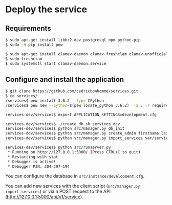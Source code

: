 

# Deploy the service

## Requirements

```bash
$ sudo apt-get install libbz2-dev postgresql npm python-pip
$ sudo -H pip install pew

$ sudo apt-get install clamav-daemon clamav-freshclam clamav-unofficial-sigs
$ sudo freshclam
$ sudo systemctl start clamav-daemon.service
```

## Configure and install the application

```bash
$ git clone https://github.com/cedricbonhomme/services.git
$ cd services/
/services$ pew install 3.6.2 --type CPython
/services$ pew new --python=$(pew locate_python 3.6.2)  -a . -r requirements.txt services-dev

services-dev/services$ export APPLICATION_SETTINGS=development.cfg

services-dev/services$ ./create_db.sh services_dev
services-dev/services$ python src/manager.py db_init
services-dev/services$ python src/manager.py create_admin firstname.lastname@example.org firstname lastname your-password
services-dev/services$ python src/manager.py import_services var/services.json

services-dev/services$ python src/runserver.py
 * Running on http://127.0.0.1:5000/ (Press CTRL+C to quit)
 * Restarting with stat
 * Debugger is active!
 * Debugger PIN: 204-397-194
```

You can configure the database in ``src/instance/development.cfg``.


You can add new services with the client script
(``src/manager.py import_services``) or via a POST request to the API
(http://127.0.0.1:5000/api/v1/service).
